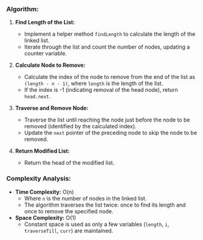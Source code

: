 ### Algorithm:
1. **Find Length of the List:**
   - Implement a helper method `findLength` to calculate the length of the linked list.
   - Iterate through the list and count the number of nodes, updating a counter variable.

2. **Calculate Node to Remove:**
   - Calculate the index of the node to remove from the end of the list as `(length - n - 1)`, where `length` is the length of the list.
   - If the index is -1 (indicating removal of the head node), return `head.next`.

3. **Traverse and Remove Node:**
   - Traverse the list until reaching the node just before the node to be removed (identified by the calculated index).
   - Update the `next` pointer of the preceding node to skip the node to be removed.

4. **Return Modified List:**
   - Return the head of the modified list.

### Complexity Analysis:
- **Time Complexity:** O(n)
  - Where `n` is the number of nodes in the linked list.
  - The algorithm traverses the list twice: once to find its length and once to remove the specified node.
- **Space Complexity:** O(1)
  - Constant space is used as only a few variables (`length`, `i`, `traverseTill`, `curr`) are maintained.

